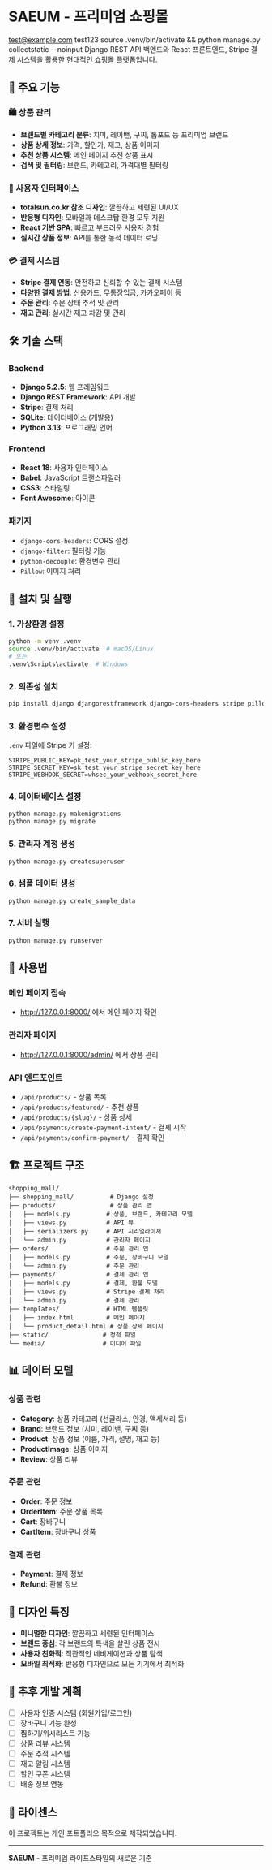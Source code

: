 # SAEUM - 프리미엄 쇼핑몰

test@example.com
test123
source .venv/bin/activate && python manage.py collectstatic --noinput
Django REST API 백엔드와 React 프론트엔드, Stripe 결제 시스템을 활용한 현대적인 쇼핑몰 플랫폼입니다.

## 🌟 주요 기능

### 🛍️ 상품 관리
- **브랜드별 카테고리 분류**: 치미, 레이밴, 구찌, 톰포드 등 프리미엄 브랜드
- **상품 상세 정보**: 가격, 할인가, 재고, 상품 이미지
- **추천 상품 시스템**: 메인 페이지 추천 상품 표시
- **검색 및 필터링**: 브랜드, 카테고리, 가격대별 필터링

### 🎨 사용자 인터페이스
- **totalsun.co.kr 참조 디자인**: 깔끔하고 세련된 UI/UX
- **반응형 디자인**: 모바일과 데스크탑 환경 모두 지원
- **React 기반 SPA**: 빠르고 부드러운 사용자 경험
- **실시간 상품 정보**: API를 통한 동적 데이터 로딩

### 💳 결제 시스템
- **Stripe 결제 연동**: 안전하고 신뢰할 수 있는 결제 시스템
- **다양한 결제 방법**: 신용카드, 무통장입금, 카카오페이 등
- **주문 관리**: 주문 상태 추적 및 관리
- **재고 관리**: 실시간 재고 차감 및 관리

## 🛠️ 기술 스택

### Backend
- **Django 5.2.5**: 웹 프레임워크
- **Django REST Framework**: API 개발
- **Stripe**: 결제 처리
- **SQLite**: 데이터베이스 (개발용)
- **Python 3.13**: 프로그래밍 언어

### Frontend
- **React 18**: 사용자 인터페이스
- **Babel**: JavaScript 트랜스파일러
- **CSS3**: 스타일링
- **Font Awesome**: 아이콘

### 패키지
- `django-cors-headers`: CORS 설정
- `django-filter`: 필터링 기능
- `python-decouple`: 환경변수 관리
- `Pillow`: 이미지 처리

## 🚀 설치 및 실행

### 1. 가상환경 설정
```bash
python -m venv .venv
source .venv/bin/activate  # macOS/Linux
# 또는
.venv\Scripts\activate  # Windows
```

### 2. 의존성 설치
```bash
pip install django djangorestframework django-cors-headers stripe pillow python-decouple django-filter
```

### 3. 환경변수 설정
`.env` 파일에 Stripe 키 설정:
```env
STRIPE_PUBLIC_KEY=pk_test_your_stripe_public_key_here
STRIPE_SECRET_KEY=sk_test_your_stripe_secret_key_here
STRIPE_WEBHOOK_SECRET=whsec_your_webhook_secret_here
```

### 4. 데이터베이스 설정
```bash
python manage.py makemigrations
python manage.py migrate
```

### 5. 관리자 계정 생성
```bash
python manage.py createsuperuser
```

### 6. 샘플 데이터 생성
```bash
python manage.py create_sample_data
```

### 7. 서버 실행
```bash
python manage.py runserver
```

## 📱 사용법

### 메인 페이지 접속
- http://127.0.0.1:8000/ 에서 메인 페이지 확인

### 관리자 페이지
- http://127.0.0.1:8000/admin/ 에서 상품 관리

### API 엔드포인트
- `/api/products/` - 상품 목록
- `/api/products/featured/` - 추천 상품
- `/api/products/{slug}/` - 상품 상세
- `/api/payments/create-payment-intent/` - 결제 시작
- `/api/payments/confirm-payment/` - 결제 확인

## 🏗️ 프로젝트 구조

```
shopping_mall/
├── shopping_mall/          # Django 설정
├── products/               # 상품 관리 앱
│   ├── models.py          # 상품, 브랜드, 카테고리 모델
│   ├── views.py           # API 뷰
│   ├── serializers.py     # API 시리얼라이저
│   └── admin.py           # 관리자 페이지
├── orders/                # 주문 관리 앱
│   ├── models.py          # 주문, 장바구니 모델
│   └── admin.py           # 주문 관리
├── payments/              # 결제 관리 앱
│   ├── models.py          # 결제, 환불 모델
│   ├── views.py           # Stripe 결제 처리
│   └── admin.py           # 결제 관리
├── templates/             # HTML 템플릿
│   ├── index.html         # 메인 페이지
│   └── product_detail.html # 상품 상세 페이지
├── static/               # 정적 파일
└── media/                # 미디어 파일
```

## 📊 데이터 모델

### 상품 관련
- **Category**: 상품 카테고리 (선글라스, 안경, 액세서리 등)
- **Brand**: 브랜드 정보 (치미, 레이밴, 구찌 등)
- **Product**: 상품 정보 (이름, 가격, 설명, 재고 등)
- **ProductImage**: 상품 이미지
- **Review**: 상품 리뷰

### 주문 관련
- **Order**: 주문 정보
- **OrderItem**: 주문 상품 목록
- **Cart**: 장바구니
- **CartItem**: 장바구니 상품

### 결제 관련
- **Payment**: 결제 정보
- **Refund**: 환불 정보

## 🎨 디자인 특징

- **미니멀한 디자인**: 깔끔하고 세련된 인터페이스
- **브랜드 중심**: 각 브랜드의 특색을 살린 상품 전시
- **사용자 친화적**: 직관적인 네비게이션과 상품 탐색
- **모바일 최적화**: 반응형 디자인으로 모든 기기에서 최적화

## 🔧 추후 개발 계획

- [ ] 사용자 인증 시스템 (회원가입/로그인)
- [ ] 장바구니 기능 완성
- [ ] 찜하기/위시리스트 기능
- [ ] 상품 리뷰 시스템
- [ ] 주문 추적 시스템
- [ ] 재고 알림 시스템
- [ ] 할인 쿠폰 시스템
- [ ] 배송 정보 연동

## 📄 라이센스

이 프로젝트는 개인 포트폴리오 목적으로 제작되었습니다.

---

**SAEUM** - 프리미엄 라이프스타일의 새로운 기준
